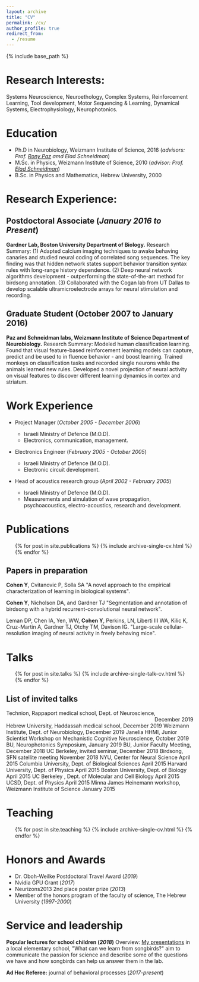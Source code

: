 ```yaml
---
layout: archive
title: "CV"
permalink: /cv/
author_profile: true
redirect_from:
  - /resume
---
```


{% include base_path %}

Research Interests:
======
Systems Neuroscience, Neuroethology, Complex Systems, Reinforcement Learning, Tool development,
Motor Sequencing & Learning, Dynamical Systems, Electrophysiology, Neurophotonics.

Education
======
* Ph.D in Neurobiology, Weizmann Institute of Science, 2016 (*advisors: Prof. [Rony Paz](https://www.weizmann.ac.il/neurobiology/labs/rony/) amd Elad Schneidman*)
* M.Sc. in Physics, Weizmann Institute of Science, 2010 (*advisor: Prof. [Elad Schneidman](https://www.weizmann.ac.il/neurobiology/labs/schneidman/The_Schneidman_Lab/Home.html)*)
* B.Sc. in Physics and Mathematics, Hebrew University, 2000

Research Experience:
======
## Postdoctoral Associate  (*January 2016 to Present*)
**Gardner Lab, Boston University Department of Biology.**
Research Summary: (1) Adapted calcium imaging techniques to awake behaving canaries and studied neural
coding of correlated song sequences. The key finding was that hidden network states support behavior transition
syntax rules with long-range history dependence. (2) Deep neural network algorithms development - outperforming
the state-of-the-art method for birdsong annotation. (3) Collaborated with the Cogan lab from UT Dallas to
develop scalable ultramicroelectrode arrays for neural stimulation and recording.

## Graduate Student (October 2007 to January 2016)
**Paz and Schneidman labs, Weizmann Institute of Science Department of Neurobiology.**
Research Summary: Modeled human classification learning. Found that visual feature-based reinforcement
learning models can capture, predict and be used to in
fluence behavior - and boost learning. Trained monkeys on
classification tasks and recorded single neurons while the animals learned new rules. Developed a novel projection
of neural activity on visual features to discover different learning dynamics in cortex and striatum.

Work Experience
======
* Project Manager (*October 2005 - December 2006*)
  * Israeli Ministry of Defence (M.O.D).
  * Electronics, communication, management.

* Electronics Engineer (*February 2005 - October 2005*)
  * Israeli Ministry of Defence (M.O.D).
  * Electronic circuit development.
 
* Head of acoustics research group (*April 2002 - February 2005*)
  * Israeli Ministry of Defence (M.O.D).
  * Measurements and simulation of wave propagation, psychoacoustics, electro-acoustics, research
and development.
  
Publications
======
  <ul>{% for post in site.publications %}
    {% include archive-single-cv.html %}
  {% endfor %}</ul>
  
Papers in preparation
-----
**Cohen Y**, Cvitanovic P, Solla SA "A novel approach to the empirical characterization of learning
in biological systems".

**Cohen Y**, Nicholson DA, and Gardner TJ "Segmentation and annotation of birdsong with a hybrid
recurrent-convolutional neural network".

Leman DP, Chen IA, Yen, WW, **Cohen Y**, Perkins, LN, Liberti III WA, Kilic K, Cruz-Martin A,
Gardner TJ, Otchy TM, Davison IG. "Large-scale cellular-resolution imaging of neural activity in
freely behaving mice".

Talks
======
  <ul>{% for post in site.talks %}
    {% include archive-single-talk-cv.html %}
  {% endfor %}</ul>
 
List of invited talks
-----
<div style="text-align: left"> Technion, Rappaport medical school, Dept. of Neuroscience,</div> <div style="text-align: right">December 2019</div>
Hebrew University, Haddassah medical school, December 2019
Weizmann Institute, Dept. of Neurobiology, December 2019
Janelia HHMI, Junior Scientist Workshop on Mechanistic Cognitive Neuroscience, October 2019
BU, Neurophotonics Symposium, January 2019
BU, Junior Faculty Meeting, December 2018
UC Berkeley, invited seminar, December 2018
Birdsong, SFN satellite meeting November 2018
NYU, Center for Neural Science April 2015
Columbia University, Dept. of Biological Sciences April 2015
Harvard University, Dept. of Physics April 2015
Boston University, Dept. of Biology April 2015
UC Berkeley , Dept. of Molecular and Cell Biology April 2015
UCSD, Dept. of Physics April 2015
Minna James Heinemann workshop, Weizmann Institute of Science January 2015

Teaching
======
  <ul>{% for post in site.teaching %}
    {% include archive-single-cv.html %}
  {% endfor %}</ul>
  
Honors and Awards
======
* Dr. Oboh-Weilke Postdoctoral Travel Award (*2019*)
* Nvidia GPU Grant (*2017*)
* Neurizons2013 2nd place poster prize (*2013*)
* Member of the honors program of the faculty of science, The Hebrew University (*1997-2000*)

Service and leadership
======
**Popular lectures for school children (*2018*)**
Overview: [My presentations](/talks/2018-11-20-talk-3) in a local elementary school, "What can we learn from songbirds?" aim to communicate the passion for science and describe some of the questions we have and how songbirds can
help us answer them in the lab.

**Ad Hoc Referee:** journal of behavioral processes (*2017-present*)
